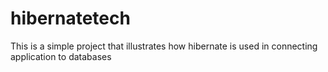 # hibernatetech
This is a simple project that illustrates how hibernate is used in connecting application to databases
